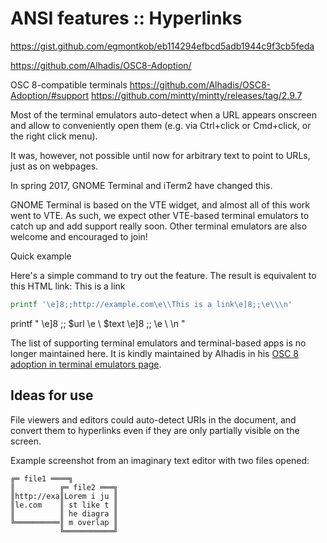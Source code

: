 # ANSI features :: Hyperlinks

https://gist.github.com/egmontkob/eb114294efbcd5adb1944c9f3cb5feda


https://github.com/Alhadis/OSC8-Adoption/

OSC 8-compatible terminals
https://github.com/Alhadis/OSC8-Adoption/#support
https://github.com/mintty/mintty/releases/tag/2.9.7


Most of the terminal emulators auto-detect when a URL appears onscreen and allow to conveniently open them (e.g. via Ctrl+click or Cmd+click, or the right click menu).

It was, however, not possible until now for arbitrary text to point to URLs, just as on webpages.

In spring 2017, GNOME Terminal and iTerm2 have changed this.

GNOME Terminal is based on the VTE widget, and almost all of this work went to VTE. As such, we expect other VTE-based terminal emulators to catch up and add support really soon. Other terminal emulators are also welcome and encouraged to join!

Quick example

Here's a simple command to try out the feature. The result is equivalent to this HTML link: This is a link

```bash
printf '\e]8;;http://example.com\e\\This is a link\e]8;;\e\\\n'
```

printf " \e]8 ;; $url \e \\ $text \e]8 ;; \e \\ \n "


The list of supporting terminal emulators and terminal-based apps is no longer maintained here. It is kindly maintained by Alhadis in his [OSC 8 adoption in terminal emulators page](https://github.com/Alhadis/OSC8-Adoption/).



## Ideas for use

File viewers and editors could auto-detect URIs in the document, and convert them to hyperlinks even if they are only partially visible on the screen. 

Example screenshot from an imaginary text editor with two files opened:

```
╔═ file1 ════╗
║          ╔═ file2 ═══╗
║http://exa║Lorem i ju ║
║le.com    ║ st like t ║
║          ║ he diagra ║
╚══════════║ m overlap ║
           ╚═══════════╝
```
